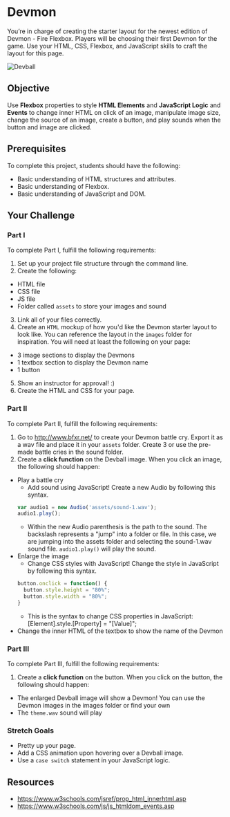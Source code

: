 # Devmon

You’re in charge of creating the starter layout for the newest edition of Devmon - Fire Flexbox. Players will be choosing their first Devmon for the game. Use your HTML, CSS, Flexbox, and JavaScript skills to craft the layout for this page.  

![Devball](https://github.com/junior-devleague/devmon/blob/master/images/alldevballs.png)

## Objective

Use **Flexbox** properties to style **HTML Elements** and **JavaScript Logic** and **Events** to change inner HTML on click of an image, manipulate image size, change the source of an image, create a button, and play sounds when the button and image are clicked.

## Prerequisites

To complete this project, students should have the following:
* Basic understanding of HTML structures and attributes.
* Basic understanding of Flexbox.
* Basic understanding of JavaScript and DOM.

## Your Challenge

### Part I

To complete Part I, fulfill the following requirements:
1. Set up your project file structure through the command line.
2. Create the following:
* HTML file
* CSS file
* JS file
* Folder called `assets` to store your images and sound
3. Link all of your files correctly.
4. Create an `HTML` mockup of how you'd like the Devmon starter layout to look like. You can reference the layout in the `images` folder for inspiration. You will need at least the following on your page:
* 3 image sections to display the Devmons
* 1 textbox section to display the Devmon name
* 1 button
5. Show an instructor for approval! :)
6. Create the HTML and CSS for your page.

### Part II

To complete Part II, fulfill the following requirements:
1. Go to http://www.bfxr.net/ to create your Devmon battle cry. Export it as a wav file and place it in your `assets` folder. Create 3 or use the pre-made battle cries in the sound folder.
2. Create a **click function** on the Devball image. When you click an image, the following should happen:
* Play a battle cry
  * Add sound using JavaScript! Create a new Audio by following this syntax.
  ```javascript
  var audio1 = new Audio('assets/sound-1.wav');
  audio1.play();
  ```
  * Within the new Audio parenthesis is the path to the sound. The backslash represents a "jump" into a folder or file. In this case, we are jumping into the assets folder and selecting the sound-1.wav sound file. `audio1.play()` will play the sound. 
* Enlarge the image
  * Change CSS styles with JavaScript! Change the style in JavaScript by following this syntax.
  ```javascript
  button.onclick = function() {
    button.style.height = "80%";
    button.style.width = "80%";
  }
  ```
  * This is the syntax to change CSS properties in JavaScript: [Element].style.[Property] = "[Value]";
* Change the inner HTML of the textbox to show the name of the Devmon  

### Part III

To complete Part III, fulfill the following requirements:
1. Create a **click function** on the button. When you click on the button, the following should happen:
* The enlarged Devball image will show a Devmon! You can use the Devmon images in the images folder or find your own
* The `theme.wav` sound will play

### Stretch Goals

* Pretty up your page.
* Add a CSS animation upon hovering over a Devball image.
* Use a `case switch` statement in your JavaScript logic.

## Resources
* https://www.w3schools.com/jsref/prop_html_innerhtml.asp
* https://www.w3schools.com/js/js_htmldom_events.asp

